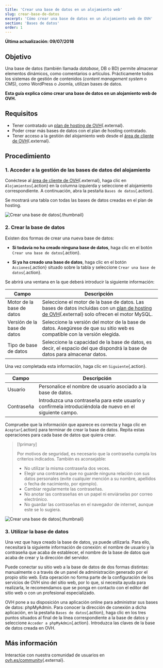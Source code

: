 ```yaml
---
title: 'Crear una base de datos en un alojamiento web'
slug: crear-base-de-datos
excerpt: 'Cómo crear una base de datos en un alojamiento web de OVH'
section: 'Bases de datos'
order: 1
---
```


**Última actualización: 09/07/2018**

## Objetivo

Una base de datos (también llamada *database*, DB o BD) permite almacenar elementos dinámicos, como comentarios o artículos. Prácticamente todos los sistemas de gestión de contenidos (*content management system* o CMS), como WordPress o Joomla, utilizan bases de datos.

**Esta guía explica cómo crear una base de datos en un alojamiento web de OVH.**

## Requisitos

- Tener contratado un [plan de hosting de OVH](https://www.ovh.es/hosting/){.external}.
- Poder crear más bases de datos con el plan de hosting contratado.
- Tener acceso a la gestión del alojamiento web desde el [área de cliente de OVH](https://www.ovh.com/auth/?action=gotomanager){.external}.

## Procedimiento

### 1. Acceder a la gestión de las bases de datos del alojamiento

Conéctese al [área de cliente de OVH](https://www.ovh.com/auth/?action=gotomanager){.external}, haga clic en `Alojamientos`{.action} en la columna izquierda y seleccione el alojamiento correspondiente. A continuación, abra la pestaña `Bases de datos`{.action}.

Se mostrará una tabla con todas las bases de datos creadas en el plan de hosting.

![Crear una base de datos](images/database-creation-step1.png){.thumbnail}

### 2. Crear la base de datos

Existen dos formas de crear una nueva base de datos:

- **Si todavía no ha creado ninguna base de datos**, haga clic en el botón `Crear una base de datos`{.action}.

- **Si ya ha creado una base de datos**, haga clic en el botón `Acciones`{.action} situado sobre la tabla y seleccione `Crear una base de datos`{.action}.

Se abrirá una ventana en la que deberá introducir la siguiente información:

|Campo|Descripción|  
|---|---|  
|Motor de la base de datos|Seleccione el motor de la base de datos. Las bases de datos incluidas con un [plan de hosting de OVH](https://www.ovh.es/hosting/){.external} solo ofrecen el motor MySQL.|  
|Versión de la base de datos|Seleccione la versión del motor de la base de datos. Asegúrese de que su sitio web es compatible con la versión elegida. |  
|Tipo de base de datos|Seleccione la capacidad de la base de datos, es decir, el espacio del que dispondrá la base de datos para almacenar datos.|   

Una vez completada esta información, haga clic en `Siguiente`{.action}.

|Campo|Descripción|   
|---|---|   
|Usuario|Personalice el nombre de usuario asociado a la base de datos.|   
|Contraseña|Introduzca una contraseña para este usuario y confírmela introduciéndola de nuevo en el siguiente campo.|   

Compruebe que la información que aparece es correcta y haga clic en `Aceptar`{.action} para terminar de crear la base de datos. Repita estas operaciones para cada base de datos que quiera crear.

> [!primary]
>
> Por motivos de seguridad, es necesario que la contraseña cumpla los criterios indicados. También es aconsejable:
>
> - No utilizar la misma contraseña dos veces.
> - Elegir una contraseña que no guarde ninguna relación con sus datos personales (evite cualquier mención a su nombre, apellidos o fecha de nacimiento, por ejemplo).
> - Cambiar regularmente las contraseñas.
> - No anotar las contraseñas en un papel ni enviárselas por correo electrónico.
> - No guardar las contraseñas en el navegador de internet, aunque este se lo sugiera.
>

![Crear una base de datos](images/database-creation-step2.png){.thumbnail}

### 3. Utilizar la base de datos

Una vez que haya creado la base de datos, ya puede utilizarla. Para ello, necesitará la siguiente información de conexión: el nombre de usuario y la contraseña que acaba de establecer, el nombre de la base de datos que acaba de crear y la dirección del servidor.

Puede conectar su sitio web a la base de datos de dos formas distintas: manualmente o a través de un panel de administración generado por el propio sitio web. Esta operación no forma parte de la configuración de los servicios de OVH sino del sitio web, por lo que, si necesita ayuda para realizarla, le recomendamos que se ponga en contacto con el editor del sitio web o con un profesional especializado.

OVH pone a su disposición una aplicación online para administrar sus bases de datos: phpMyAdmin. Para conocer la dirección de conexión a dicha aplicación, en la pestaña `Bases de datos`{.action}, haga clic en los tres puntos situados al final de la línea correspondiente a la base de datos y seleccione `Acceder a phpMyAdmin`{.action}. Introduzca las claves de la base de datos creada en OVH.

## Más información

Interactúe con nuestra comunidad de usuarios en [ovh.es/community](https://www.ovh.es/community/){.external}.